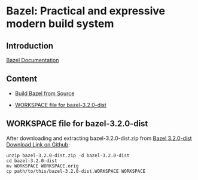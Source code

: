 # Bazel: Practical and expressive modern build system

## Introduction
[Bazel Documentation](https://docs.bazel.build/)


## Content

- [Build Bazel from Source](build-bazel-from-source.md)

- [WORKSPACE file for bazel-3.2.0-dist](README.md#workspace-file-for-bazel-320-dist)

## WORKSPACE file for bazel-3.2.0-dist

After downloading and extracting bazel-3.2.0-dist.zip from [Bazel 3.2.0-dist Download Link on Github](https://github.com/bazelbuild/bazel/releases/download/3.2.0/bazel-3.2.0-dist.zip):

```
unzip bazel-3.2.0-dist.zip -d bazel-3.2.0-dist
cd bazel-3.2.0-dist
mv WORKSPACE WORKSPACE.orig
cp path/to/this/bazel-3.2.0-dist.WORKSPACE WORKSPACE
```

